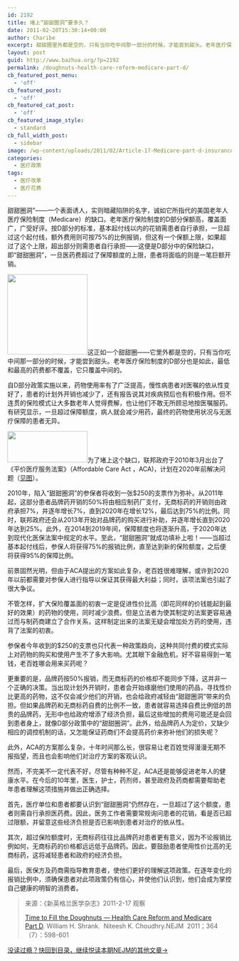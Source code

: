 ```yaml
---
id: 2192
title: 堵上“甜甜圈洞”要多久？
date: 2011-02-20T15:30:14+00:00
author: Charibe
excerpt: 甜甜圈里外都是空的，只有当你吃中间那一部分的时候，才能尝到甜头。老年医疗保险制度的D部分也是如此，最低和最高的药费都不覆盖，它只覆盖中间的。怎样填补上甜甜圈中间的洞？
layout: post
guid: http://www.bazhua.org/?p=2192
permalink: /doughnuts-health-care-reform-medicare-part-d/
cb_featured_post_menu:
  - 'off'
cb_featured_post:
  - 'off'
cb_featured_cat_post:
  - 'off'
cb_featured_image_style:
  - standard
cb_full_width_post:
  - sidebar
image: /wp-content/uploads/2011/02/Article-17-Medicare-part-d-insurance1-125x125.jpg
categories:
  - 医疗政策
tags:
  - 医疗改革
  - 医疗花费
---
```

甜甜圈洞”——一个表面诱人，实则暗藏陷阱的名字，诚如它所指代的美国老年人医疗保险制度（Medicare）的缺口。老年医疗保险制度的D部分保额高，覆盖面广，广受好评。按D部分的标准，基本起付线以内的花销需患者自行承担，一旦超过这个起付线，额外费用则可按75%的比例报销，但这有一个保额上限，如果超过了这个上限，超出部分则需患者自行承担——这便是D部分中的保险缺口，即“甜甜圈洞”，一旦医药费超过了保障额度的上限，患者将面临的则是一笔巨额开销。

[<img class="alignleft size-medium wp-image-2211" title="doughnut" src="/wp-content/uploads/2011/02/doughnut-300x300.jpg" alt="" width="180" height="180" srcset="/wp-content/uploads/2011/02/doughnut-300x300.jpg 300w, /wp-content/uploads/2011/02/doughnut-150x150.jpg 150w, /wp-content/uploads/2011/02/doughnut-125x125.jpg 125w, /wp-content/uploads/2011/02/doughnut.jpg 340w" sizes="(max-width: 180px) 100vw, 180px" />](/wp-content/uploads/2011/02/doughnut.jpg)这正如一个甜甜圈——它里外都是空的，只有当你吃中间那一部分的时候，才能尝到甜头。老年医疗保险制度的D部分也是如此，最低和最高的药费都不覆盖，它只覆盖中间的。

自D部分政策实施以来，药物使用率有了广泛提高，慢性病患者对医嘱的依从性变好了，患者的计划外开销也减少了，还有报告说其对疾病预后也有积极作用。但不连贯的保险模式让大多数老年人觉得费解，也让他们不敢无所顾忌地按医嘱服药。有研究显示，一旦超过保障额度，病人就会减少用药，最终的药物使用状况与无医疗保障的患者无异。

[<img class="size-medium wp-image-2193 alignright" title="20110119_shra_f1_p1011625_3x" src="/wp-content/uploads/2011/02/20110119_shra_f1_p1011625_3x-300x117.jpg" alt="" width="180" height="70" srcset="/wp-content/uploads/2011/02/20110119_shra_f1_p1011625_3x-300x117.jpg 300w, /wp-content/uploads/2011/02/20110119_shra_f1_p1011625_3x-150x58.jpg 150w, /wp-content/uploads/2011/02/20110119_shra_f1_p1011625_3x.jpg 1000w" sizes="(max-width: 180px) 100vw, 180px" />](http://healthpolicyandreform.nejm.org/wp-content/uploads/2011/01/20110119_shra_f1_p1011625_3x-150x150.jpg)为了堵上这个缺口，联邦政府于2010年3月出台了《平价医疗服务法案》（Affordable Care Act ，ACA)，计划在2020年前解决问题（[见图](http://healthpolicyandreform.nejm.org/wp-content/uploads/2011/01/20110119_shra_f1_p1011625_3x-150x150.jpg)）。

2010年，陷入“甜甜圈洞”的参保者将收到一张$250的支票作为弥补。从2011年起，这部分患者品牌药开销的50%将由相应制药厂支付，无商标药的开销则由政府承担7%，并逐年增长7%，直到2020年在增长12%，最后达到75%的比例。同时，联邦政府还会从2013年开始对品牌药的购买进行补助，并逐年增长直到2020年达到25%。此外，在2014到2019年间，保障额度也将逐渐升高，于2020年达到现代化医保法案中规定的水平。至此，“甜甜圈洞”就成功填补上啦！——当超过基本起付线后，参保人将获得75%的报销比例，直至达到新的保险额度，之后便将获得95%的保障比例。

前景固然光明，但由于ACA提出的方案如此复杂，老百姓很难理解，或许到2020年以前都需要对参保人进行指导以保证其获得最大利益；同时，该项法案也引起了很大争议。

不管怎样，扩大保险覆盖面的初衷一定是促进性价比高（即花同样的价钱能起到最好的效果）的药物的使用，同时减少浪费。但是立法者为使其制定的法案更容易通过而与制药商建立了合作关系，这样制定出来的法案无疑会增加处方药的使用，违背了法案的初衷。

参保者今年收到的$250的支票也只代表一种政策趋向，这种共同付费的模式实际上对药物的购买和使用产生不了多大影响。尤其眼下金融危机，好不容易得到一笔钱，老百姓哪会用来买药呢？

更重要的是，品牌药按50%报销，而无商标药的价格却不能同步下降，这并非一个正确的决策。当出现计划外开销时，患者会开始琢磨他们使用的药品，寻找性价比更高的药物，这不仅会减少他们的开销，也会给政府减轻由“甜甜圈洞”带来的负担。但如果品牌药和无商标药自费的比例不一致，患者就容易选择自费比例低的昂贵的品牌药，无形中也给政府增添了经济负担，最后这些增加的费用可能还是会回到患者身上，就像D部分政策中的“甜甜圈洞”。此外，给品牌药人为定价，又缺少相应的调控机制的话，又怎能保证药商们不会提高药价来弥补他们的损失呢？

此外，ACA的方案那么复杂，十年时间那么长，很容易让老百姓觉得漫漫无期不报指望，而且也会影响他们对治疗方案的客观认识。

然而，不完美不一定代表不好，尽管有种种不足，ACA还是能够促进老年人的健康水平。在今后的10年里，医生，护士，药剂师，甚至政府及药商都需要帮助老年患者理解这项措施并做出正确选择。

首先，医疗单位和患者都要认识到“甜甜圈洞”仍然存在，一旦超过了这个额度，患者则需自行承担医药费。因此，医务工作者需要常规询问患者的花销，看是否已超过限额，并留意这些经济负担是否已影响到患者对治疗的依从性。

其次，超过保险额度时，无商标药往往比品牌药对患者更有意义，因为不论报销比例如何，无商标药的价格都远远低于品牌药。因此，要鼓励患者使用性价比高的无商标药，这将减轻患者和政府的经济负担。

最后，医保方及药商需指导教育患者，使他们更好的理解这项政策。在逐年变化的报销比例中，须确保患者对此项政策仍有信心，并使他们认识到，他们会成为掌控自己健康的明智的消费者。

> <span>来源：《新英格兰医学杂志》2011-2-17 观察</span>
> 
> <span><a href="http://healthpolicyandreform.nejm.org/?p=13624&query=home">Time to Fill the Doughnuts — Health Care Reform and Medicare Part D</a></span>. William H. Shrank.  Niteesh K. Choudhry.NEJM  2011；364（7）：598-601

[没读过瘾？快回到目录，继续悦读本期NEJM的其他文章→](http://www.bazhua.org/2011/02/nejm2011-2-17.html)
